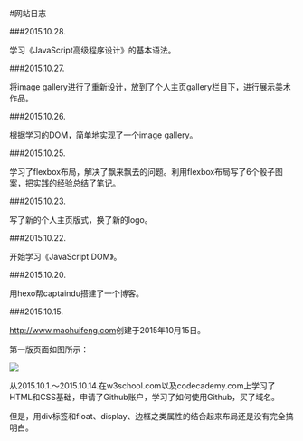 #网站日志

###2015.10.28.

学习《JavaScript高级程序设计》的基本语法。

###2015.10.27.

将image gallery进行了重新设计，放到了个人主页gallery栏目下，进行展示美术作品。

###2015.10.26.

根据学习的DOM，简单地实现了一个image gallery。

###2015.10.25.

学习了flexbox布局，解决了飘来飘去的问题。利用flexbox布局写了6个骰子图案，把实践的经验总结了笔记。

###2015.10.23.

写了新的个人主页版式，换了新的logo。

###2015.10.22.

开始学习《JavaScript DOM》。

###2015.10.20.

用hexo帮captaindu搭建了一个博客。

###2015.10.15.

<http://www.maohuifeng.com>创建于2015年10月15日。

第一版页面如图所示：

<img src="/Users/apple/MyGit/natto/static/image"/>

从2015.10.1.～2015.10.14.在w3school.com以及codecademy.com上学习了HTML和CSS基础，申请了Github账户，学习了如何使用Github，买了域名。

但是，用div标签和float、display、边框之类属性的结合起来布局还是没有完全搞明白。